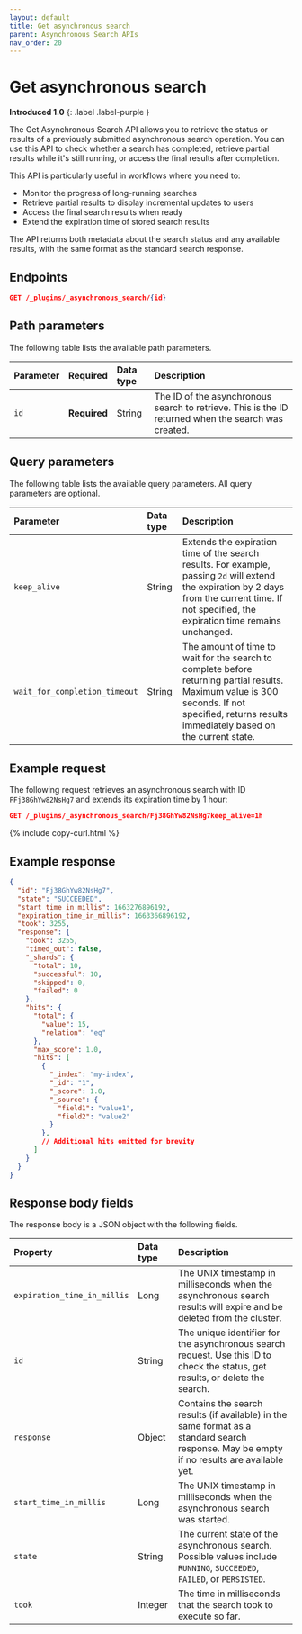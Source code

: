 ```yaml
---
layout: default
title: Get asynchronous search
parent: Asynchronous Search APIs
nav_order: 20
---
```


# Get asynchronous search
**Introduced 1.0**
{: .label .label-purple }

The Get Asynchronous Search API allows you to retrieve the status or results of a previously submitted asynchronous search operation. You can use this API to check whether a search has completed, retrieve partial results while it's still running, or access the final results after completion.

This API is particularly useful in workflows where you need to:
- Monitor the progress of long-running searches
- Retrieve partial results to display incremental updates to users
- Access the final search results when ready
- Extend the expiration time of stored search results

The API returns both metadata about the search status and any available results, with the same format as the standard search response.

<!-- spec_insert_start
api: asynchronous_search.get
component: endpoints
-->
## Endpoints
```json
GET /_plugins/_asynchronous_search/{id}
```
<!-- spec_insert_end -->

## Path parameters

The following table lists the available path parameters.

| Parameter | Required | Data type | Description |
| :--- | :--- | :--- | :--- |
| `id` | **Required** | String | The ID of the asynchronous search to retrieve. This is the ID returned when the search was created. |

## Query parameters

The following table lists the available query parameters. All query parameters are optional.

| Parameter | Data type | Description |
| :--- | :--- | :--- |
| `keep_alive` | String | Extends the expiration time of the search results. For example, passing `2d` will extend the expiration by 2 days from the current time. If not specified, the expiration time remains unchanged. |
| `wait_for_completion_timeout` | String | The amount of time to wait for the search to complete before returning partial results. Maximum value is 300 seconds. If not specified, returns results immediately based on the current state. |

## Example request

The following request retrieves an asynchronous search with ID `FFj38GhYw82NsHg7` and extends its expiration time by 1 hour:

```json
GET /_plugins/_asynchronous_search/Fj38GhYw82NsHg7keep_alive=1h
```
{% include copy-curl.html %}

## Example response

```json
{
  "id": "Fj38GhYw82NsHg7",
  "state": "SUCCEEDED",
  "start_time_in_millis": 1663276896192,
  "expiration_time_in_millis": 1663366896192,
  "took": 3255,
  "response": {
    "took": 3255,
    "timed_out": false,
    "_shards": {
      "total": 10,
      "successful": 10,
      "skipped": 0,
      "failed": 0
    },
    "hits": {
      "total": {
        "value": 15,
        "relation": "eq"
      },
      "max_score": 1.0,
      "hits": [
        {
          "_index": "my-index",
          "_id": "1",
          "_score": 1.0,
          "_source": {
            "field1": "value1",
            "field2": "value2"
          }
        },
        // Additional hits omitted for brevity
      ]
    }
  }
}
```

## Response body fields

The response body is a JSON object with the following fields.

| Property | Data type | Description |
| :--- | :--- | :--- |
| `expiration_time_in_millis` | Long | The UNIX timestamp in milliseconds when the asynchronous search results will expire and be deleted from the cluster. |
| `id` | String | The unique identifier for the asynchronous search request. Use this ID to check the status, get results, or delete the search. |
| `response` | Object | Contains the search results (if available) in the same format as a standard search response. May be empty if no results are available yet. |
| `start_time_in_millis` | Long | The UNIX timestamp in milliseconds when the asynchronous search was started. |
| `state` | String | The current state of the asynchronous search. Possible values include `RUNNING`, `SUCCEEDED`, `FAILED`, or `PERSISTED`. |
| `took` | Integer | The time in milliseconds that the search took to execute so far. |